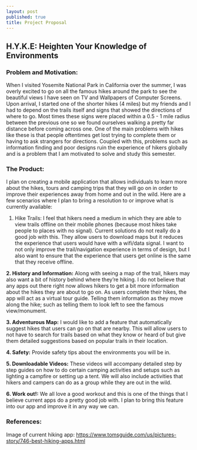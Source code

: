 ```yaml
---
layout: post
published: true
title: Project Proposal
---
```

## H.Y.K.E: Heighten Your Knowledge of Environments

### Problem and Motivation:

When I visited Yosemite National Park in California over the summer, I was overly excited to go on all the famous hikes around the park to see the beautiful views I have seen on TV and Wallpapers of Computer Screens. Upon arrival, I started one of the shorter hikes (4 miles) but my friends and I had to depend on the trails itself and signs that showed the directions of where to go. Most times these signs were placed within a 0.5 - 1 mile radius between the previous one so we found ourselves walking a pretty far distance before coming across one. One of the main problems with hikes like these is that people oftentimes get lost trying to complete them or having to ask strangers for directions. Coupled with this, problems such as information finding and poor designs ruin the experience of hikers globally and is a problem that I am motivated to solve and study this semester.


### The Product:

I plan on creating a mobile application that allows individuals to learn more about the hikes, tours and camping trips that they will go on in order to improve their experiences away from home and out in the wild. Here are a few scenarios where I plan to bring a resolution to or improve what is currently available:

1. Hike Trails: I feel that hikers need a medium in which they are able to view trails offline on their mobile phones (because most hikes take people to places with no signal). Current solutions do not really do a good job with this. They allow users to download maps but it reduces the experience that users would have with a wifi/data signal. I want to not only improve the trail/navigation experience in terms of design, but I also want to ensure that the experience that users get online is the same that they receive offline.

**2. History and Information:** Along with seeing a map of the trail, hikers may also want a bit of history behind where they’re hiking. I do not believe that any apps out there right now allows hikers to get a bit more information about the hikes they are about to go on. As users complete their hikes, the app will act as a virtual tour guide. Telling them information as they move along the hike; such as telling them to look left to see the famous view/monument.

**3. Adventurous Map:** I would like to add a feature that automatically suggest hikes that users can go on that are nearby. This will allow users to not have to search for trails based on what they know or heard of but give them detailed suggestions based on popular trails in their location.

**4. Safety:** Provide safety tips about the environments you will be in.

**5. Downloadable Videos:** These videos will accompany detailed step by step guides on how to do certain camping activities and setups such as lighting a campfire or setting up a tent. We will also include activities that hikers and campers can do as a group while they are out in the wild. 

**6. Work out!:** We all love a good workout and this is one of the things that I believe current apps do a pretty good job with. I plan to bring this feature into our app and improve it in any way we can.

### References:

Image of current hiking app: https://www.tomsguide.com/us/pictures-story/746-best-hiking-apps.html

